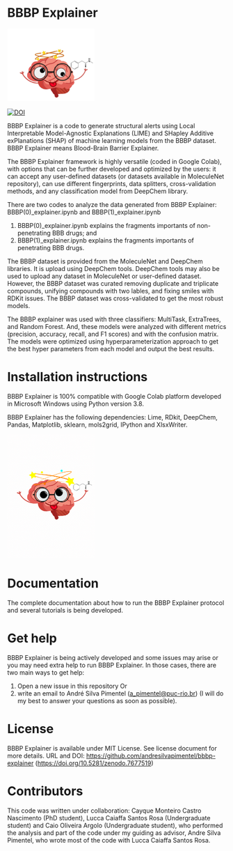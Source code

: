 # BBBP Explainer
<img src="emoji brain.jpg" alt="drawing" width="200"/>

[![DOI](https://zenodo.org/badge/606507245.svg)](https://zenodo.org/badge/latestdoi/606507245)

BBBP Explainer is a code to generate structural alerts using Local Interpretable Model-Agnostic Explanations (LIME) and SHapley Additive exPlanations (SHAP) of machine learning models from the BBBP dataset.
BBBP Explainer means Blood-Brain Barrier Explainer.

The BBBP Explainer framework is highly versatile (coded in Google Colab), with options that can be further developed and optimized by the users: it can accept any user-defined datasets (or datasets available in MoleculeNet repository), can use different fingerprints, data splitters, cross-validation methods, and any classification model from DeepChem library.

There are two codes to analyze the data generated from BBBP Explainer: BBBP(0)_explainer.ipynb and BBBP(1)_explainer.ipynb
1) BBBP(0)_explainer.ipynb explains the fragments importants of non-penetrating BBB drugs; and
2) BBBP(1)_explainer.ipynb explains the fragments importants of penetrating BBB drugs.

The BBBP dataset is provided from the MoleculeNet and DeepChem libraries. It is upload using DeepChem tools. DeepChem tools may also be used to upload any dataset in MoleculeNet or user-defined dataset. However, the BBBP dataset was curated removing duplicate and triplicate compounds, unifying compounds with two lables, and fixing smiles with RDKit issues. The BBBP dataset was cross-validated to get the most robust models.

The BBBP explainer was used with three classifiers: MultiTask, ExtraTrees, and Random Forest. And, these models were analyzed with different metrics (precision, accuracy, recall, and F1 scores) and with the confusion matrix. The models were optimized using hyperparameterization approach to get the best hyper parameters from each model and output the best results.

# Installation instructions

BBBP Explainer is 100% compatible with Google Colab platform developed in Microsoft Windows using Python version 3.8.

BBBP Explainer has the following dependencies: Lime, RDkit, DeepChem, Pandas, Matplotlib, sklearn, mols2grid, IPython and XlsxWriter.

<img src="emoji brain.gif" alt="drawing" width="200"/>

# Documentation

The complete documentation about how to run the BBBP Explainer protocol and several tutorials is being developed.

# Get help

BBBP Explainer is being actively developed and some issues may arise or you may need extra help to run BBBP Explainer. In those cases, there are two main ways to get help:

1) Open a new issue in this repository
Or 
2) write an email to André Silva Pimentel (a_pimentel@puc-rio.br) (I will do my best to answer your questions as soon as possible).

# License

BBBP Explainer is available under MIT License. See license document for more details. URL and DOI: https://github.com/andresilvapimentel/bbbp-explainer (https://doi.org/10.5281/zenodo.7677519)

# Contributors

This code was written under collaboration:
Cayque Monteiro Castro Nascimento (PhD student), Lucca Caiaffa Santos Rosa (Undergraduate student) and Caio Oliveira Argolo (Undergraduate student), who performed the analysis and part of the code under my guiding as advisor, Andre Silva Pimentel, who wrote most of the code with Lucca Caiaffa Santos Rosa.
